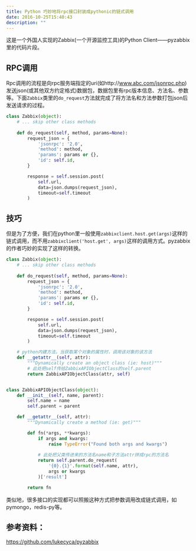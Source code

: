 ```yaml
---
title: Python 巧妙地将rpc接口封装成pythonic的链式调用
date: 2016-10-25T15:40:43
description: ""
---
```


这是一个外国人实现的Zabbix(一个开源监控工具)的Python Client——pyzabbix里的代码片段。


## RPC调用

Rpc调用的流程是向rpc服务端指定的uri(如http://www.abc.com/jsonrpc.php) 发送json(或其他双方约定格式)数据包，数据包里有rpc版本信息、方法名、参数等。下面`Zabbix`类里的`do_request`方法就完成了将方法名和方法参数打包json后发送请求的过程。

```python
class Zabbix(object):
    # ... skip other class methods
    
    def do_request(self, method, params=None):
        request_json = {
            'jsonrpc': '2.0',
            'method': method,
            'params': params or {},
            'id': self.id,
        }

        response = self.session.post(
            self.url,
            data=json.dumps(request_json),
            timeout=self.timeout
        )
```

## 技巧

但是为了方便，我们在python里一般使用`zabbixclient.host.get(args)`这样的链式调用，而不用`zabbixclient('host.get', args)`这样的调用方式。pyzabbix的作者巧妙的实现了这样的转换。

```python
class Zabbix(object):
    # ... skip other class methods
    
    def do_request(self, method, params=None):
        request_json = {
            'jsonrpc': '2.0',
            'method': method,
            'params': params or {},
            'id': self.id,
        }

        response = self.session.post(
            self.url,
            data=json.dumps(request_json),
            timeout=self.timeout
        )

    # python内建方法，当获取某个对象的属性时，调用该对象的该方法
    def __getattr__(self, attr):
        """Dynamically create an object class (ie: host)"""
        # 此处把self传给ZabbixAPIObjectClass的self.parent
        return ZabbixAPIObjectClass(attr, self)


class ZabbixAPIObjectClass(object):
    def __init__(self, name, parent):
        self.name = name
        self.parent = parent

    def __getattr__(self, attr):
        """Dynamically create a method (ie: get)"""

        def fn(*args, **kwargs):
            if args and kwargs:
                raise TypeError("Found both args and kwargs")
        
            # 此处把父类传进来的方法名name和子方法attr拼成rpc的方法名
            return self.parent.do_request(
                '{0}.{1}'.format(self.name, attr),
                args or kwargs
            )['result']

        return fn
```

类似地，很多接口的实现都可以照搬这种方式把参数调用改成链式调用，如pymongo，redis-py等。

## 参考资料：

<https://github.com/lukecyca/pyzabbix>

